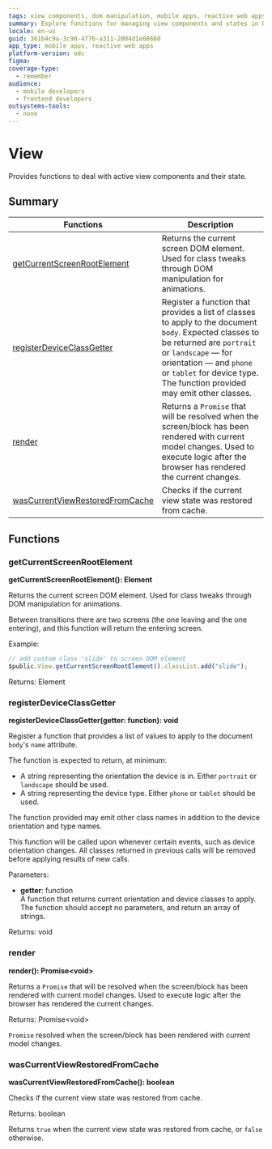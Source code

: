 ```yaml
---
tags: view components, dom manipulation, mobile apps, reactive web apps, outsystems
summary: Explore functions for managing view components and states in OutSystems Developer Cloud (ODC) for mobile and reactive web apps.
locale: en-us
guid: 361b4c9a-3c90-4776-a311-2004d1e08660
app_type: mobile apps, reactive web apps
platform-version: odc
figma:
coverage-type:
  - remember
audience:
  - mobile developers
  - frontend developers
outsystems-tools:
  - none
---
```

# View

Provides functions to deal with active view components and their state.

## Summary

|Functions|Description|
|---|---|
|[getCurrentScreenRootElement](#getcurrentscreenrootelement)|Returns the current screen DOM element. Used for class tweaks through DOM manipulation for animations.|
|[registerDeviceClassGetter](#registerdeviceclassgetter)|Register a function that provides a list of classes to apply to the document `body`. Expected classes to be returned are `portrait` or `landscape` — for orientation — and `phone` or `tablet` for device type. The function provided may emit other classes.|
|[render](#render)|Returns a `Promise` that will be resolved when the screen/block has been rendered with current model changes. Used to execute logic after the browser has rendered the current changes.|
|[wasCurrentViewRestoredFromCache](#wascurrentviewrestoredfromcache)|Checks if the current view state was restored from cache.|

## Functions

### getCurrentScreenRootElement

**getCurrentScreenRootElement(): Element**

Returns the current screen DOM element. Used for class tweaks through DOM manipulation for animations.

Between transitions there are two screens (the one leaving and the one entering), and this function will return the entering screen.

Example:

```javascript
// add custom class 'slide' to screen DOM element
$public.View.getCurrentScreenRootElement().classList.add("slide");
```

Returns: Element

### registerDeviceClassGetter

**registerDeviceClassGetter(getter: function): void**

Register a function that provides a list of values to apply to the document `body`'s `name` attribute.

The function is expected to return, at minimum:

* A string representing the orientation the device is in. Either `portrait` or `landscape` should be used.
* A string representing the device type. Either `phone` or `tablet` should be used.

The function provided may emit other class names in addition to the device orientation and type names.

This function will be called upon whenever certain events, such as device orientation changes. All classes returned in previous calls will be removed before applying results of new calls.

Parameters:

* **getter**: function<br/>A function that returns current orientation and device classes to apply. The function should accept no parameters, and return an array of strings.

Returns: void

### render

**render(): Promise&lt;void&gt;**

Returns a `Promise` that will be resolved when the screen/block has been rendered with current model changes. Used to execute logic after the browser has rendered the current changes.

Returns: Promise&lt;void&gt;

`Promise` resolved when the screen/block has been rendered with current model changes.

### wasCurrentViewRestoredFromCache

**wasCurrentViewRestoredFromCache(): boolean**

Checks if the current view state was restored from cache.

Returns: boolean

Returns `true` when the current view state was restored from cache, or `false` otherwise.
